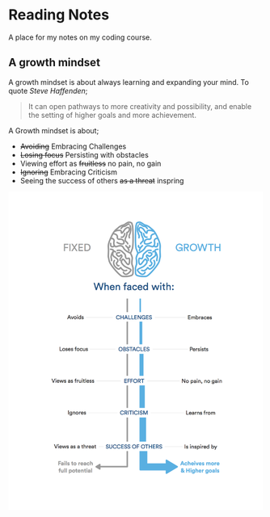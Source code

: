 # Reading Notes

A place for my notes on my coding course.

## **A growth mindset**

A growth mindset is about always learning and expanding your mind. To quote *Steve Haffenden*;

> It can open pathways to more creativity and possibility, and enable the setting of higher goals and more achievement.

A Growth mindset is about;

- ~~Avoiding~~ Embracing Challenges
- ~~Losing focus~~ Persisting with obstacles
- Viewing effort as ~~fruitless~~ no pain, no gain
- ~~Ignoring~~ Embracing Criticism
- Seeing the success of others ~~as a threat~~ inspring

![Growth Mindset](NewGrowthMindset2.png)